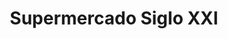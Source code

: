 ---
title: "Supermercado Siglo XXI"
url: /playa-grande/supermercado-siglo-xxi/
shop: supermercado
---